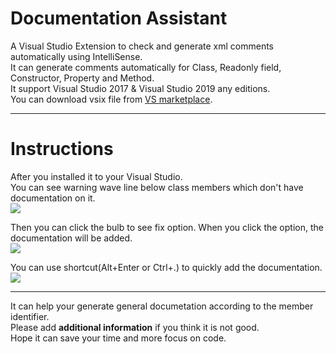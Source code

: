 # Documentation Assistant
A Visual Studio Extension to check and generate xml comments automatically using IntelliSense.  
It can generate comments automatically for Class, Readonly field, Constructor, Property and Method.  
It support Visual Studio 2017 & Visual Studio 2019 any editions.  
You can download vsix file from [VS marketplace](https://marketplace.visualstudio.com/items?itemName=jinyafeng.DocumentationAssistant).

----------------------------------------------------------------------------------------------------------

# Instructions
After you installed it to your Visual Studio.  
You can see warning wave line below class members which don't have documentation on it.  
![](https://github.com/jinyafeng/DocumentationAssistant/blob/master/GifInstruction/warning%20wave%20line.gif)

Then you can click the bulb to see fix option. When you click the option, the documentation will be added.  
![](https://github.com/jinyafeng/DocumentationAssistant/blob/master/GifInstruction/quick%20action%20options.gif)

You can use shortcut(Alt+Enter or Ctrl+.) to quickly add the documentation.  
![](https://github.com/jinyafeng/DocumentationAssistant/blob/master/GifInstruction/short%20cut%20to%20quick%20add.gif)

----------------------------------------------------------------------------------------------------------
It can help your generate general documetation according to the member identifier.  
Please add **additional information** if you think it is not good.  
Hope it can save your time and more focus on code.  
